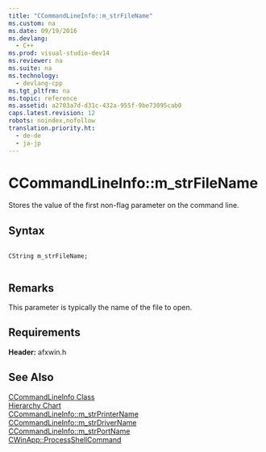 ```yaml
---
title: "CCommandLineInfo::m_strFileName"
ms.custom: na
ms.date: 09/19/2016
ms.devlang: 
  - C++
ms.prod: visual-studio-dev14
ms.reviewer: na
ms.suite: na
ms.technology: 
  - devlang-cpp
ms.tgt_pltfrm: na
ms.topic: reference
ms.assetid: a2703a7d-d31c-432a-955f-9be73095cab0
caps.latest.revision: 12
robots: noindex,nofollow
translation.priority.ht: 
  - de-de
  - ja-jp
---
```

# CCommandLineInfo::m_strFileName
Stores the value of the first non-flag parameter on the command line.  
  
## Syntax  
  
```  
  
CString m_strFileName;  
  
```  
  
## Remarks  
 This parameter is typically the name of the file to open.  
  
## Requirements  
 **Header:** afxwin.h  
  
## See Also  
 [CCommandLineInfo Class](../vs140/CCommandLineInfo-Class.md)   
 [Hierarchy Chart](../vs140/Hierarchy-Chart.md)   
 [CCommandLineInfo::m_strPrinterName](../vs140/CCommandLineInfo--m_strPrinterName.md)   
 [CCommandLineInfo::m_strDriverName](../vs140/CCommandLineInfo--m_strDriverName.md)   
 [CCommandLineInfo::m_strPortName](../vs140/CCommandLineInfo--m_strPortName.md)   
 [CWinApp::ProcessShellCommand](../vs140/CWinApp--ProcessShellCommand.md)